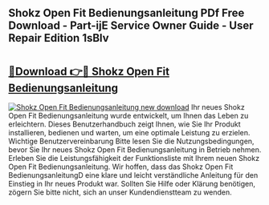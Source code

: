 ## Shokz Open Fit Bedienungsanleitung PDf Free Download - Part-ijE Service Owner Guide - User Repair Edition 1sBlv

# <h2><a href="http://df31o2.blite.top/?on=Shokz+Open+Fit+Bedienungsanleitung">🔗Download 👉🔴 Shokz Open Fit Bedienungsanleitung</a></h2>

[![Shokz Open Fit Bedienungsanleitung new download](https://i.imgur.com/lujVjoI.png)](http://df31o2.blite.top/?on=Shokz+Open+Fit+Bedienungsanleitung)
Ihr neues Shokz Open Fit Bedienungsanleitung wurde entwickelt, um Ihnen das Leben zu erleichtern. Dieses Benutzerhandbuch zeigt Ihnen, wie Sie Ihr Produkt installieren, bedienen und warten, um eine optimale Leistung zu erzielen. Wichtige Benutzervereinbarung Bitte lesen Sie die Nutzungsbedingungen, bevor Sie Ihr neues Shokz Open Fit Bedienungsanleitung in Betrieb nehmen. Erleben Sie die Leistungsfähigkeit der Funktionsliste mit Ihrem neuen Shokz Open Fit Bedienungsanleitung. Wir hoffen, dass das Shokz Open Fit BedienungsanleitungD eine klare und leicht verständliche Anleitung für den Einstieg in Ihr neues Produkt war. Sollten Sie Hilfe oder Klärung benötigen, zögern Sie bitte nicht, sich an unser Kundendienstteam zu wenden.
